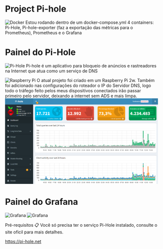 # Project Pi-hole

![Docker](https://img.shields.io/badge/docker-%230db7ed.svg?style=for-the-badge&logo=docker&logoColor=white)
Estou rodando dentro de um docker-compose.yml 4 containers: Pi-Hole, Pi-hole-exporter (faz a exportação das métricas para o Prometheus), Prometheus e o Grafana

# Painel do Pi-Hole

![Pi-Hole](https://img.shields.io/badge/pihole-%2396060C.svg?style=for-the-badge&logo=pi-hole&logoColor=white)
Pi-hole é um aplicativo para bloqueio de anúncios e rastreadores na Internet que atua como um serviço de DNS

![Raspberry Pi](https://img.shields.io/badge/-RaspberryPi-C51A4A?style=for-the-badge&logo=Raspberry-Pi)
O atual projeto foi criado em um Raspberry Pi 2w.
Também foi adicionado nas configurações do roteador o IP do Servidor DNS, logo todo o tráfego feito pelos meus dispositivos conectados irão passar primeiro pelo servidor, deixando a internet sem ADS e mais limpa.
![](https://github.com/luizhpferreira/blacklist-meu/blob/main/dns.png?raw=true)




# Painel do Grafana
![Grafana](https://img.shields.io/badge/grafana-%23F46800.svg?style=for-the-badge&logo=grafana&logoColor=white)
![Grafana](https://github.com/luizhpferreira/pi-hole/blob/main/images/grafana-pi-hole.png)

Pré-requisitos 📋
Você só precisa ter o serviço Pi-Hole instalado, consulte o site oficil para mais detalhes.

https://pi-hole.net
